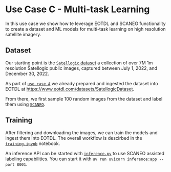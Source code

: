 # Use Case C - Multi-task Learning

In this use case we show how te leverage EOTDL and SCANEO functionality to create a dataset and ML models for multi-task learning on high resolution satellite imagery.

## Dataset

Our starting point is the [`Satellogic` dataset](https://satellogic-earthview.s3.us-west-2.amazonaws.com/index.html) a collection of over 7M 1m resolution Satellogic public images, captured between July 1, 2022, and December 30, 2022.

As part of [`use case A`](../useCaseA/README.md) we already prepared and ingested the dataset into EOTDL at https://www.eotdl.com/datasets/SatellogicDataset.

From there, we first sample 100 random images from the dataset and label them using [`SCANEO`](https://github.com/earthpulse/scaneo).

## Training

After filtering and downloading the images, we can train the models and ingest them into EOTDL. The overall workflow is descirbed in the [`training.ipynb`](training.ipynb) notebook.

An inference API can be started with [`inference.py`](inference.py) to use SCANEO assisted labeling capabilities. You can start it with `uv run uvicorn inference:app --port 8001`.